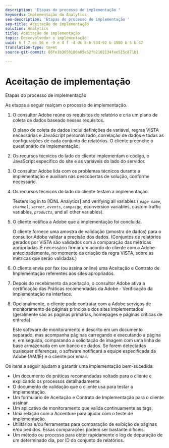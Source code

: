```yaml
---
description: 'Etapas do processo de implementação '
keywords: Implementação do Analytics
seo-description: 'Etapas do processo de implementação '
seo-title: Aceitação de implementação
solution: Analytics
title: Aceitação de implementação
topic: Desenvolvedor e implementação
uuid: 6 f 7 ec 56 e -9 e 4 f -4 dc 8-b 534-92 b 1580 b 5 b 47
translation-type: tm+mt
source-git-commit: 86fe1b3650100a05e52fb2102134fee515c871b1

---
```



# Aceitação de implementação

Etapas do processo de implementação 

As etapas a seguir realçam o processo de implementação.

1. O consultor Adobe reúne os requisitos do relatório e cria um plano de coleta de dados baseado nesses requisitos.

   O plano de coleta de dados inclui definições de variável, regras VISTA necessárias e JavaScript personalizado, correlação de dados e todas as configurações de cada conjunto de relatórios. O cliente preenche o questionário de implementação.
1. Os recursos técnicos do lado do cliente implementam o código, o JavaScript específico do site e as variáveis do lado do servidor.
1. O consultor Adobe lida com os problemas técnicos durante a implementação e auxiliam nas descobertas de solução, conforme necessário.
1. Os recursos técnicos do lado do cliente testam a implementação.

   Testers log in to [!DNL Analytics] and verifying all variables ( *`page name`*, *`channel`*, *`server`*, *`events`*, *`campaign`*, econversion variables, custom traffic variables, *`products`*, and all other variables).
1. O cliente notifica a Adobe que a implementação foi concluída.

   O cliente fornece uma amostra de validação (amostra de dados) para o consultor Adobe validar a precisão dos dados. (Conjuntos de relatórios gerados por VISTA são validados com a comparação das métricas apropriadas. É necessário firmar um acordo do cliente com a Adobe antecipadamente, no momento da criação da regra VISTA, sobre as métricas que serão validadas.)
1. O cliente envia por fax (ou assina online) uma Aceitação e Contrato de Implementação referentes aos sites apropriados.
1. Depois do recebimento da aceitação, o consultor Adobe ativa a certificação das Práticas recomendadas da Adobe - Verificação da implementação na interface.
1. Opcionalmente, o cliente pode contratar com a Adobe serviços de monitoramento de páginas principais dos sites implementados (geralmente são as páginas primárias, homepages e páginas críticas de entrada).

   Este software de monitoramento é descrito em um documento separado, mas acompanha páginas carregando e executando a página e, em seguida, comparando a solicitação de imagem com uma linha de base armazenada em um banco de dados. Se forem detectadas quaisquer diferenças, o software notificará a equipe especificada da Adobe (AM/IE) e o cliente por email.

Os itens a seguir ajudam a garantir uma implementação bem-sucedida:

* Um documento de práticas recomendadas voltado para o cliente e explicando os processos detalhadamente.
* O documento de validação que o cliente usa para testar a implementação.
* Um formulário de Aceitação e Contrato de Implementação para o cliente assinar.
* Um aplicativo de monitoramento que valida continuamente as tags.
* Uma relação com a Accenture para ajudar com o teste de implementação.
* Utilitários e/ou ferramentas para comparação de exibição de páginas e/ou pedidos. Essas comparações podem ser bastante difíceis.
* Um método ou processo para obter rapidamente o log de depuração de um determinado dia, por ID do conjunto de relatórios.

